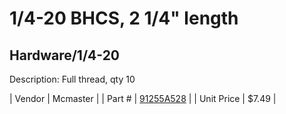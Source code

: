 # 1/4-20 BHCS, 2 1/4" length
## Hardware/1/4-20
Description: 	Full thread, qty 10 

| Vendor | Mcmaster | 
| Part # | [91255A528](http://www.mcmaster.com/) | 
| Unit Price | $7.49 | 
